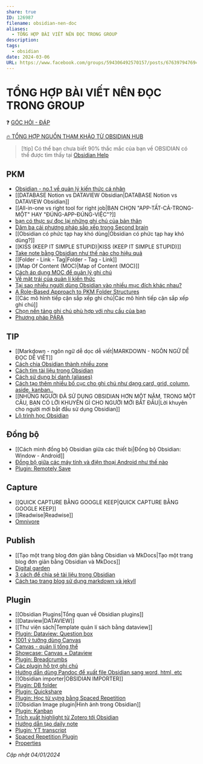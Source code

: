 ```yaml
---
share: true
ID: 126987
filename: obsidian-nen-doc
aliases:
  - TỔNG HỢP BÀI VIẾT NÊN ĐỌC TRONG GROUP
description: 
tags:
  - obsidian
date: 2024-03-06
URL: https://www.facebook.com/groups/594306492570157/posts/676397947694344/
---
```

# TỔNG HỢP BÀI VIẾT NÊN ĐỌC TRONG GROUP

❓ [GÓC HỎI - ĐÁP](https://www.facebook.com/groups/obsidian.secondbrain/permalink/601963171804489/)

[🔥 TỔNG HỢP NGUỒN THAM KHẢO TỪ OBSIDIAN HUB](https://publish.obsidian.md/hub/04+-+Guides%2C+Workflows%2C+%26+Courses/%F0%9F%97%82%EF%B8%8F+04+-+Guides%2C+Workflows%2C+%26+Courses)

> [!tip] Có thể bạn chưa biết
> 90% thắc mắc của bạn về OBSIDIAN có thể được tìm thấy tại [Obsidian Help](https://help.obsidian.md/Home)

## PKM
- [Obsidian - no.1 về quản lý kiến thức cá nhân](https://www.facebook.com/groups/594306492570157/posts/597414808925992/)
- [[DATABASE Notion vs DATAVIEW Obsidian|DATABASE Notion vs DATAVIEW Obsidian]]
- [[All-in-one vs right tool for right job|BẠN CHỌN "APP-TẤT-CẢ-TRONG-MỘT" HAY "ĐÚNG-APP-ĐÚNG-VIỆC"?]]
- [bạn có thực sự đọc lại những ghi chú của bản thân](https://www.facebook.com/groups/594306492570157/posts/667886298545509/)
- [Dăm ba cái phương pháp sắp xếp trong Second brain](https://www.facebook.com/groups/594306492570157/posts/633489288651877/)
- [[Obsidian có phức tạp hay khó dùng|Obsidian có phức tạp hay khó dùng?]]
- [[KISS (KEEP IT SIMPLE STUPID)|KISS (KEEP IT SIMPLE STUPID)]]
- [Take note bằng Obsidian như thế nào cho hiệu quả](https://www.facebook.com/groups/594306492570157/posts/662140775786728/)
- [[Folder - Link - Tag|Folder - Tag - Link]]
- [[Map Of Content (MOC)|Map of Content (MOC)]]
- [Cách áp dụng MOC để quản lý ghi chú](https://www.facebook.com/groups/594306492570157/posts/672295894771216/)
- [Về mặt trái của quản lí kiến thức](https://www.facebook.com/groups/594306492570157/posts/715518123782326/)
- [Tại sao nhiều người dùng Obsidian vào nhiều mục đích khác nhau?](https://www.facebook.com/groups/594306492570157/posts/713416333992505/)
- [A Role-Based Approach to PKM Folder Structures](https://www.facebook.com/groups/594306492570157/posts/713717643962374/)
- [[Các mô hình tiếp cận sắp xếp ghi chú|Các mô hình tiếp cận sắp xếp ghi chú]]
- [Chọn nền tảng ghi chú phù hợp với nhu cầu của bạn](https://www.facebook.com/groups/obsidian.secondbrain/posts/761890285811776/)
- [Phương pháp PARA](https://www.facebook.com/groups/obsidian.secondbrain/posts/748714280462710/)

## TIP
- [[Markdown - ngôn ngữ dễ dọc dễ viết|MARKDOWN - NGÔN NGỮ DỄ ĐỌC DỄ VIẾT]]
- [Cách chia Obsidian thành nhiều zone](https://www.facebook.com/groups/594306492570157/posts/644670517533754/)
- [Cách tìm tài liệu trong Obsidian](https://www.facebook.com/groups/594306492570157/posts/659440492723423/)
- [Cách sử dụng bí danh (aliases)](https://www.facebook.com/groups/594306492570157/posts/666146742052798/)
- [Cách tạo thêm nhiều bố cục cho ghi chú như dạng card, grid, column, aside, kanban..](https://www.facebook.com/groups/594306492570157/posts/673245754676230/)
- [[NHỮNG NGƯỜI ĐÃ SỬ DỤNG OBSIDIAN HƠN MỘT NĂM, TRONG MỘT CÂU, BẠN CÓ LỜI KHUYÊN GÌ CHO NGƯỜI MỚI BẮT ĐẦU|Lời khuyên cho người mới bắt đầu sử dụng Obsidian]]
- [Lộ trình học Obsidian](https://www.facebook.com/groups/594306492570157/posts/696868922313913/)

## Đồng bộ
- [[Cách mình đồng bộ Obsidian giữa các thiết bị|Đồng bộ Obsidian: Window - Android]]
- [Đồng bộ giữa các máy tính và điện thoại Android như thế nào](https://www.facebook.com/groups/594306492570157/posts/664287408905398/)
- [Plugin: Remotely Save](https://www.facebook.com/groups/594306492570157/posts/667991241868348/)

## Capture
- [[QUICK CAPTURE BẰNG GOOGLE KEEP|QUICK CAPTURE BẰNG GOOGLE KEEP]]
- [[Readwise|Readwise]]
- [Omnivore](https://www.facebook.com/groups/obsidian.secondbrain/posts/730109715656500/)

## Publish
- [[Tạo một trang blog đơn giản bằng Obsidian và MkDocs|Tạo một trang blog đơn giản bằng Obsidian và MkDocs]]
- [Digital garden](https://www.facebook.com/groups/594306492570157/posts/684341183566687/)
- [3 cách để chia sẻ tài liệu trong Obsidian](https://www.facebook.com/groups/594306492570157/posts/705326651468140/)
- [Cách tạo trang blog sử dụng markdown và jekyll](https://www.facebook.com/groups/obsidian.secondbrain/posts/750928323574639/)

## Plugin
- [[Obsidian Plugins|Tổng quan về Obsidian plugins]]
- [[Dataview|DATAVIEW]]
- [[Thư viện sách|Template quản lí sách bằng dataview]]
- [Plugin: Dataview: Question box](https://www.facebook.com/groups/594306492570157/posts/657045129629626/)
- [1001 ý tưởng dùng Canvas](https://www.facebook.com/groups/594306492570157/posts/675684987765640/?comment_id=675688881098584)
- [Canvas - quản lí tổng thể](https://www.facebook.com/groups/594306492570157/posts/624557206211752/)
- [Showcase: Canvas + Dataview](https://www.facebook.com/groups/594306492570157/posts/684125956921543/)
- [Plugin: Breadcrumbs](https://www.facebook.com/groups/594306492570157/posts/653530579981081/)
- [Các plugin hỗ trợ ghi chú](https://www.facebook.com/groups/594306492570157/posts/659594299374709/)
- [Hướng dẫn dùng Pandoc để xuất file Obsidian sang word, html, etc](https://www.facebook.com/groups/594306492570157/posts/660661159268023/)
- [[Obsidian importer|OBSIDIAN IMPORTER]]
- [Plugin: DB folder](https://www.facebook.com/groups/594306492570157/posts/662597555741050/)
- [Plugin: Quickshare](https://www.facebook.com/groups/594306492570157/posts/667108441956628/)
- [Plugin: Học từ vựng bằng Spaced Repetition](https://www.facebook.com/groups/594306492570157/posts/680777077256431/)
- [[Obsidian Image plugin|Hình ảnh trong Obsidian]]
- [Plugin: Kanban](https://www.facebook.com/groups/594306492570157/posts/668034618530677/)
- [Trích xuất highlight từ Zotero tới Obsidian](https://www.facebook.com/groups/594306492570157/posts/667457658588373/)
- [Hướng dẫn tạo daily note](https://www.facebook.com/groups/594306492570157/posts/670841808249958/)
- [Plugin: YT transcript](https://www.facebook.com/groups/594306492570157/posts/670376071629865/)
- [Spaced Repetition Plugin](https://www.facebook.com/groups/594306492570157/posts/700912888576183/)
- [Properties](https://www.facebook.com/groups/594306492570157/posts/699293455404793/)

*Cập nhật 04/01/2024*

